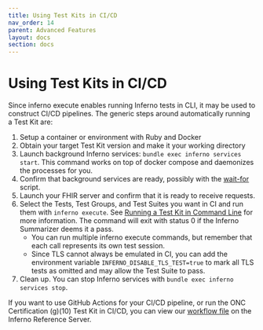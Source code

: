 ```yaml
---
title: Using Test Kits in CI/CD
nav_order: 14
parent: Advanced Features
layout: docs
section: docs
---
```


# Using Test Kits in CI/CD

Since inferno execute enables running Inferno tests in CLI, it may be used to construct
CI/CD pipelines. The generic steps around automatically running a Test Kit are:

 1. Setup a container or environment with Ruby and Docker
 2. Obtain your target Test Kit version and make it your working directory
 3. Launch background Inferno services: `bundle exec inferno services start`. This
command works on top of docker compose and daemonizes the processes for you.
 4. Confirm that background services are ready, possibly with the [wait-for](https://github.com/eficode/wait-for) script.
 5. Launch your FHIR server and confirm that it is ready to receive requests.
 6. Select the Tests, Test Groups, and Test Suites you want in CI and run them
with `inferno execute`. See
[Running a Test Kit in Command Line](https://inferno-framework.github.io/docs/getting-started/inferno-cli.html#creating-a-new-test-kit)
for more information. The command will exit with status 0 if the Inferno Summarizer deems
it a pass.
    + You can run multiple inferno execute commands, but remember that each call represents
its own test session.
    + Since TLS cannot always be emulated in CI, you can add the environment variable
`INFERNO_DISABLE_TLS_TEST=true` to mark all TLS tests as omitted and may allow the
Test Suite to pass.
 7. Clean up. You can stop Inferno services with `bundle exec inferno services stop`.

If you want to use GitHub Actions for your CI/CD pipeline, or run the
ONC Certification (g)(10) Test Kit in CI/CD, you can view our [workflow file](https://github.com/inferno-framework/inferno-reference-server/blob/5e0d06ad5414efa93499fd3de093e29cf5e6d9d1/.github/workflows/inferno_ci.yml)
on the Inferno Reference Server.
